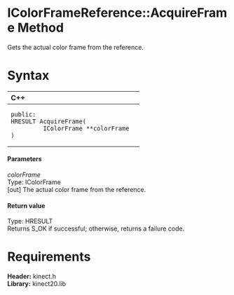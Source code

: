 IColorFrameReference::AcquireFrame Method  
=========================================  

Gets the actual color frame from the reference. <span id="syntaxSection"></span>

Syntax  
======  

<table>
<colgroup>
<col width="100%" />
</colgroup>
<thead>
<tr class="header">
<th align="left">C++</th>
</tr>
</thead>
<tbody>
<tr class="odd">
<td align="left"><pre><code>public:  
HRESULT AcquireFrame(  
         IColorFrame **colorFrame  
)</code></pre></td>
</tr>
</tbody>
</table>

<span id="ID4EG"></span>
#### Parameters  

*colorFrame*    
Type: IColorFrame  
[out] The actual color frame from the reference.  

<span id="ID4EP"></span>
#### Return value  

Type: HRESULT  
Returns S\_OK if successful; otherwise, returns a failure code.  

<span id="requirements"></span>

Requirements  
============  

**Header:** kinect.h  
**Library:** kinect20.lib  



<!--Please do not edit the data in the comment block below.-->
<!--
TOCTitle : AcquireFrame Method
RLTitle : IColorFrameReference::AcquireFrame Method
KeywordK : AcquireFrame method
KeywordK : IColorFrameReference::AcquireFrame method
KeywordF : IColorFrameReference::AcquireFrame
KeywordF : AcquireFrame
KeywordF : Microsoft.Kinect.kinect.IColorFrameReference.AcquireFrame(IColorFrame@)
KeywordA : M:Microsoft.Kinect.kinect.IColorFrameReference.AcquireFrame(IColorFrame@)
AssetID : M:Microsoft.Kinect.kinect.IColorFrameReference.AcquireFrame(IColorFrame@)
Locale : en-us
CommunityContent : 1
APIType : Managed
APILocation : 
APIName : Microsoft.Kinect.kinect.IColorFrameReference::AcquireFrame
TargetOS : Windows
TopicType : kbSyntax
DevLang : C++
DocSet : K4Wv2
ProjType : K4Wv2Proj
Technology : Kinect for Windows
Product : Kinect for Windows SDK v2
productversion : 20
-->
